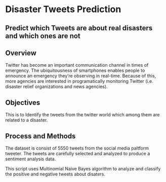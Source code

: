 # Disaster Tweets Prediction

## Predict which Tweets are about real disasters and which ones are not
</b >

## Overview

Twitter has become an important communication channel in times of emergency.
The ubiquitousness of smartphones enables people to announce an emergency they’re observing in real-time. Because of this, more agencies are interested in programatically monitoring Twitter (i.e. disaster relief organizations and news agencies).
</b >


## Objectives

This is to Identify the tweets from the twitter world which among them are related to a disaster.
</b >

## Process and Methods

The dataset is consist of 5550 tweets from the social media paltform tweeter. The tweets are carefully selected and analyzed to
produce a sentiment analysis data.

This script uses Multinomial Naive Bayes algorithm to analyze and classify the positive and negative tweets about disaters.


